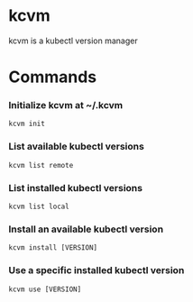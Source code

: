 # kcvm
kcvm is a kubectl version manager

# Commands

### Initialize kcvm at ~/.kcvm

`kcvm init`

### List available kubectl versions

`kcvm list remote`

### List installed kubectl versions

`kcvm list local`

### Install an available kubectl version

`kcvm install [VERSION]`

### Use a specific installed kubectl version

`kcvm use [VERSION]`
